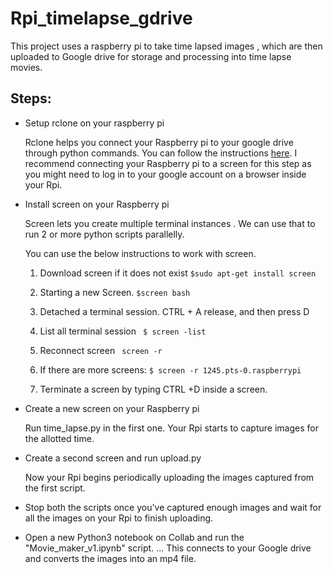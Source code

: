 # Rpi_timelapse_gdrive
This project uses a raspberry pi to take time lapsed images , which are then uploaded to Google drive for storage and processing into time lapse movies.

## Steps:
* Setup rclone on your raspberry pi

  Rclone helps you connect your Raspberry pi to your google drive through python commands.
  You can follow the instructions [here](https://pimylifeup.com/raspberry-pi-rclone/). I recommend connecting your Raspberry pi to a screen for this step as you might need to log in to your google account on a browser inside your Rpi.

* Install screen on your Raspberry pi

  Screen lets you create multiple terminal instances . We can use that to run 2 or more python scripts parallelly.
  
  You can use the below instructions to work with screen.
  1. Download screen if it does not exist 
        ```$sudo apt-get install screen``` 

	2. Starting a new Screen.
	  ```$screen bash```
	3. Detached a terminal session.
	  CTRL + A  release, and then press D
	4. List all terminal session
	 ``` $ screen -list```
	5. Reconnect screen
	   ``` screen -r```
	
	6. If there are more screens: ```$ screen -r 1245.pts-0.raspberrypi ``` 
	  
	7. Terminate a screen by typing CTRL +D inside a screen.
	
* Create a new screen on your Raspberry pi 

   Run time_lapse.py in the first one. Your Rpi starts to capture images for the allotted time.
   
* Create a second screen and run upload.py

  Now your Rpi begins periodically uploading the images captured from the first script.
* Stop both the scripts once you've captured enough images and wait for all the images on your Rpi to finish uploading.
* Open a new Python3 notebook on Collab and run the "Movie_maker_v1.ipynb" script.
... This connects to your Google drive and converts the images into an mp4 file.

